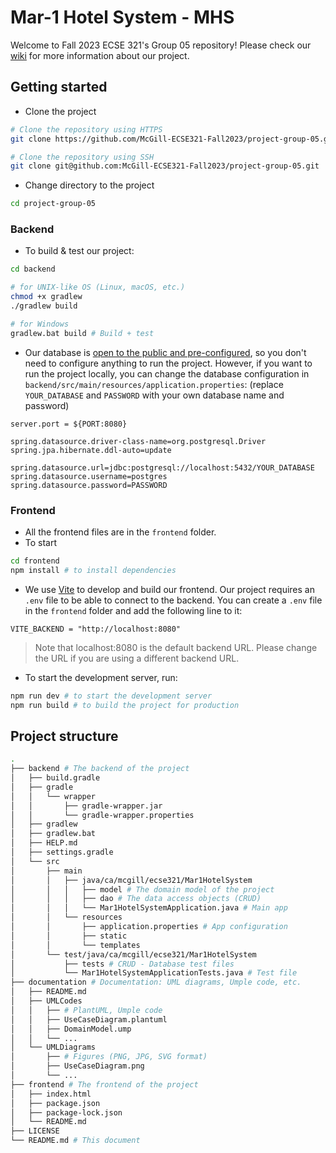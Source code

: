 # Mar-1 Hotel System - MHS

Welcome to Fall 2023 ECSE 321's Group 05 repository! Please check our [wiki](https://github.com/McGill-ECSE321-Fall2023/project-group-05/wiki) for more information about our project.

## Getting started
- Clone the project
```bash
# Clone the repository using HTTPS
git clone https://github.com/McGill-ECSE321-Fall2023/project-group-05.git

# Clone the repository using SSH
git clone git@github.com:McGill-ECSE321-Fall2023/project-group-05.git
```
- Change directory to the project
```bash
cd project-group-05
```

### Backend
- To build & test our project:
```bash
cd backend

# for UNIX-like OS (Linux, macOS, etc.)
chmod +x gradlew 
./gradlew build 

# for Windows
gradlew.bat build # Build + test 
```

- Our database is [open to the public and pre-configured](https://github.com/McGill-ECSE321-Fall2023/project-group-05/wiki/0.-Developer-Guide#database-privacy-concerns), so you don't need to configure anything to run the project. However, if you want to run the project locally, you can change the database configuration in `backend/src/main/resources/application.properties`: (replace `YOUR_DATABASE` and `PASSWORD` with your own database name and password)
```properties
server.port = ${PORT:8080}

spring.datasource.driver-class-name=org.postgresql.Driver
spring.jpa.hibernate.ddl-auto=update

spring.datasource.url=jdbc:postgresql://localhost:5432/YOUR_DATABASE
spring.datasource.username=postgres
spring.datasource.password=PASSWORD
```

### Frontend
- All the frontend files are in the `frontend` folder.
- To start
```bash
cd frontend
npm install # to install dependencies
```
- We use [Vite](https://vitejs.dev/) to develop and build our frontend. Our project requires an `.env` file to be able to connect to the backend. You can create a `.env` file in the `frontend` folder and add the following line to it:
```
VITE_BACKEND = "http://localhost:8080" 
```
> Note that localhost:8080 is the default backend URL. Please change the URL if you are using a different backend URL. 

- To start the development server, run:
```bash
npm run dev # to start the development server
npm run build # to build the project for production
```

## Project structure
```bash
.
├── backend # The backend of the project
│   ├── build.gradle
│   ├── gradle
│   │   └── wrapper
│   │       ├── gradle-wrapper.jar
│   │       └── gradle-wrapper.properties
│   ├── gradlew
│   ├── gradlew.bat
│   ├── HELP.md
│   ├── settings.gradle
│   └── src
│       ├── main
│       │   ├── java/ca/mcgill/ecse321/Mar1HotelSystem
│       │   │   ├── model # The domain model of the project
│       │   │   ├── dao # The data access objects (CRUD) 
│       │   │   └── Mar1HotelSystemApplication.java # Main app
│       │   └── resources
│       │       ├── application.properties # App configuration 
│       │       ├── static
│       │       └── templates
│       └── test/java/ca/mcgill/ecse321/Mar1HotelSystem
│           ├── tests # CRUD - Database test files
│           └── Mar1HotelSystemApplicationTests.java # Test file
├── documentation # Documentation: UML diagrams, Umple code, etc.
│   ├── README.md
│   ├── UMLCodes
│   │   ├── # PlantUML, Umple code
│   │   ├── UseCaseDiagram.plantuml
│   │   ├── DomainModel.ump
│   │   └── ...
│   └── UMLDiagrams
│       ├── # Figures (PNG, JPG, SVG format)
│       ├── UseCaseDiagram.png
│       └── ...
├── frontend # The frontend of the project
│   ├── index.html
│   ├── package.json
│   ├── package-lock.json
│   └── README.md
├── LICENSE
└── README.md # This document
```
